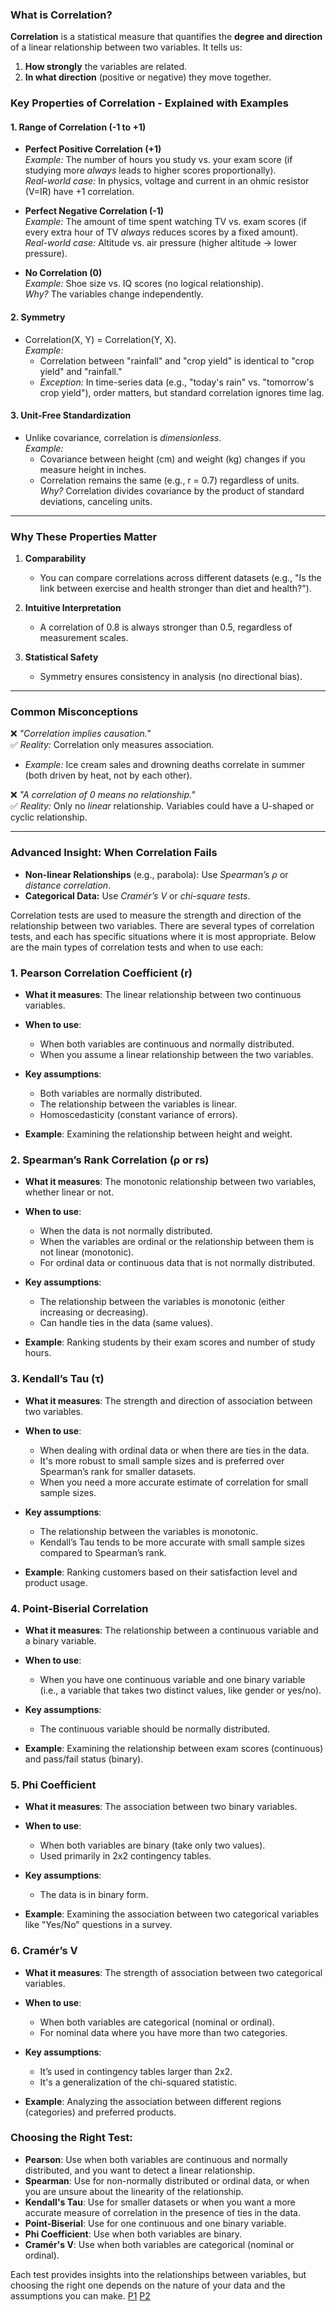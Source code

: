 ### **What is Correlation?**  
**Correlation** is a statistical measure that quantifies the **degree and direction** of a linear relationship between two variables. It tells us:  
1. **How strongly** the variables are related.  
2. **In what direction** (positive or negative) they move together.  

### **Key Properties of Correlation - Explained with Examples**

#### **1. Range of Correlation (-1 to +1)**
- **Perfect Positive Correlation (+1)**  
  *Example:* The number of hours you study vs. your exam score (if studying more *always* leads to higher scores proportionally).  
  *Real-world case:* In physics, voltage and current in an ohmic resistor (V=IR) have +1 correlation.

- **Perfect Negative Correlation (-1)**  
  *Example:* The amount of time spent watching TV vs. exam scores (if every extra hour of TV *always* reduces scores by a fixed amount).  
  *Real-world case:* Altitude vs. air pressure (higher altitude → lower pressure).

- **No Correlation (0)**  
  *Example:* Shoe size vs. IQ scores (no logical relationship).  
  *Why?* The variables change independently.

#### **2. Symmetry**
- Correlation(X, Y) = Correlation(Y, X).  
  *Example:*  
  - Correlation between "rainfall" and "crop yield" is identical to "crop yield" and "rainfall."  
  - *Exception:* In time-series data (e.g., "today's rain" vs. "tomorrow's crop yield"), order matters, but standard correlation ignores time lag.

#### **3. Unit-Free Standardization**
- Unlike covariance, correlation is *dimensionless*.  
  *Example:*  
  - Covariance between height (cm) and weight (kg) changes if you measure height in inches.  
  - Correlation remains the same (e.g., r = 0.7) regardless of units.  
  *Why?* Correlation divides covariance by the product of standard deviations, canceling units.

---

### **Why These Properties Matter**
1. **Comparability**  
   - You can compare correlations across different datasets (e.g., "Is the link between exercise and health stronger than diet and health?").  

2. **Intuitive Interpretation**  
   - A correlation of 0.8 is always stronger than 0.5, regardless of measurement scales.  

3. **Statistical Safety**  
   - Symmetry ensures consistency in analysis (no directional bias).  

---

### **Common Misconceptions**  
❌ *"Correlation implies causation."*  
✅ *Reality:* Correlation only measures association.  
   - *Example:* Ice cream sales and drowning deaths correlate in summer (both driven by heat, not by each other).  

❌ *"A correlation of 0 means no relationship."*  
✅ *Reality:* Only no *linear* relationship. Variables could have a U-shaped or cyclic relationship.  

---

### **Advanced Insight: When Correlation Fails**  
- **Non-linear Relationships** (e.g., parabola): Use *Spearman’s ρ* or *distance correlation*.  
- **Categorical Data:** Use *Cramér’s V* or *chi-square tests*.  


Correlation tests are used to measure the strength and direction of the relationship between two variables. There are several types of correlation tests, and each has specific situations where it is most appropriate. Below are the main types of correlation tests and when to use each:

### 1. **Pearson Correlation Coefficient (r)**
   - **What it measures**: The linear relationship between two continuous variables.
   - **When to use**: 
     - When both variables are continuous and normally distributed.
     - When you assume a linear relationship between the two variables.
   - **Key assumptions**:
     - Both variables are normally distributed.
     - The relationship between the variables is linear.
     - Homoscedasticity (constant variance of errors).

   - **Example**: Examining the relationship between height and weight.

### 2. **Spearman’s Rank Correlation (ρ or rs)**
   - **What it measures**: The monotonic relationship between two variables, whether linear or not.
   - **When to use**: 
     - When the data is not normally distributed.
     - When the variables are ordinal or the relationship between them is not linear (monotonic).
     - For ordinal data or continuous data that is not normally distributed.
   - **Key assumptions**:
     - The relationship between the variables is monotonic (either increasing or decreasing).
     - Can handle ties in the data (same values).

   - **Example**: Ranking students by their exam scores and number of study hours.

### 3. **Kendall’s Tau (τ)**
   - **What it measures**: The strength and direction of association between two variables.
   - **When to use**: 
     - When dealing with ordinal data or when there are ties in the data.
     - It's more robust to small sample sizes and is preferred over Spearman’s rank for smaller datasets.
     - When you need a more accurate estimate of correlation for small sample sizes.
   - **Key assumptions**:
     - The relationship between the variables is monotonic.
     - Kendall’s Tau tends to be more accurate with small sample sizes compared to Spearman’s rank.

   - **Example**: Ranking customers based on their satisfaction level and product usage.

### 4. **Point-Biserial Correlation**
   - **What it measures**: The relationship between a continuous variable and a binary variable.
   - **When to use**: 
     - When you have one continuous variable and one binary variable (i.e., a variable that takes two distinct values, like gender or yes/no).
   - **Key assumptions**:
     - The continuous variable should be normally distributed.

   - **Example**: Examining the relationship between exam scores (continuous) and pass/fail status (binary).

### 5. **Phi Coefficient**
   - **What it measures**: The association between two binary variables.
   - **When to use**: 
     - When both variables are binary (take only two values).
     - Used primarily in 2x2 contingency tables.
   - **Key assumptions**:
     - The data is in binary form.

   - **Example**: Examining the association between two categorical variables like "Yes/No" questions in a survey.

### 6. **Cramér’s V**
   - **What it measures**: The strength of association between two categorical variables.
   - **When to use**: 
     - When both variables are categorical (nominal or ordinal).
     - For nominal data where you have more than two categories.
   - **Key assumptions**:
     - It’s used in contingency tables larger than 2x2.
     - It's a generalization of the chi-squared statistic.

   - **Example**: Analyzing the association between different regions (categories) and preferred products.

### Choosing the Right Test:
- **Pearson**: Use when both variables are continuous and normally distributed, and you want to detect a linear relationship.
- **Spearman**: Use for non-normally distributed or ordinal data, or when you are unsure about the linearity of the relationship.
- **Kendall's Tau**: Use for smaller datasets or when you want a more accurate measure of correlation in the presence of ties in the data.
- **Point-Biserial**: Use for one continuous and one binary variable.
- **Phi Coefficient**: Use when both variables are binary.
- **Cramér's V**: Use when both variables are categorical (nominal or ordinal).

Each test provides insights into the relationships between variables, but choosing the right one depends on the nature of your data and the assumptions you can make.
[P1](https://statisticseasily.com/correlation-in-statistics/#:~:text=Highlights%201%20Correlation%20coefficients%20quantify%20the%20strength%20and,variables%20while%20controlling%20for%20a%20third.%20More%20items)
[P2](https://datatab.net/tutorial/correlation)
